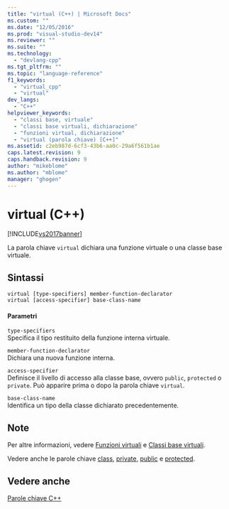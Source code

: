 ```yaml
---
title: "virtual (C++) | Microsoft Docs"
ms.custom: ""
ms.date: "12/05/2016"
ms.prod: "visual-studio-dev14"
ms.reviewer: ""
ms.suite: ""
ms.technology: 
  - "devlang-cpp"
ms.tgt_pltfrm: ""
ms.topic: "language-reference"
f1_keywords: 
  - "virtual_cpp"
  - "virtual"
dev_langs: 
  - "C++"
helpviewer_keywords: 
  - "classi base, virtuale"
  - "classi base virtuali, dichiarazione"
  - "funzioni virtual, dichiarazione"
  - "virtual (parola chiave) [C++]"
ms.assetid: c2eb987d-6cf3-43b6-aa0c-29a6f561b1ae
caps.latest.revision: 9
caps.handback.revision: 9
author: "mikeblome"
ms.author: "mblome"
manager: "ghogen"
---
```

# virtual (C++)
[!INCLUDE[vs2017banner](../assembler/inline/includes/vs2017banner.md)]

La parola chiave `virtual` dichiara una funzione virtuale o una classe base virtuale.  
  
## Sintassi  
  
```  
virtual [type-specifiers] member-function-declarator  
virtual [access-specifier] base-class-name  
```  
  
#### Parametri  
 `type-specifiers`  
 Specifica il tipo restituito della funzione interna virtuale.  
  
 `member-function-declarator`  
 Dichiara una nuova funzione interna.  
  
 `access-specifier`  
 Definisce il livello di accesso alla classe base, ovvero `public`, `protected` o `private`.  Può apparire prima o dopo la parola chiave `virtual`.  
  
 `base-class-name`  
 Identifica un tipo della classe dichiarato precedentemente.  
  
## Note  
 Per altre informazioni, vedere [Funzioni virtuali](../cpp/virtual-functions.md) e [Classi base virtuali](../misc/virtual-base-classes.md).  
  
 Vedere anche le parole chiave [class](../cpp/class-cpp.md), [private](../cpp/private-cpp.md), [public](../cpp/public-cpp.md) e [protected](../cpp/protected-cpp.md).  
  
## Vedere anche  
 [Parole chiave C\+\+](../cpp/keywords-cpp.md)